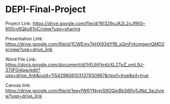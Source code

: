 # DEPI-Final-Project

Project Link: https://drive.google.com/file/d/16I329xJA2L2xJfRI0i-N10cy6Qku61oC/view?usp=sharing

Presentation Link: https://drive.google.com/file/d/1CWEmv7kHX93dYfB_sQmFntcmgwnQMO2p/view?usp=drive_link

Word File Link: https://docs.google.com/document/d/1rEUhFkrdzXL2TpZ_vmL9J-37ilF0i4pw/edit?usp=drive_link&ouid=115429608103137930967&rtpof=true&sd=true

Canvas link: https://drive.google.com/file/d/1eeyfW6YNypjS9OQjnBbS6fIv5JNd_SeJ/view?usp=drive_link
